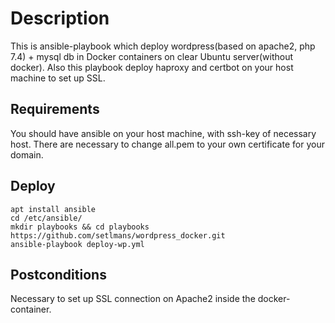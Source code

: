 # Description
This is ansible-playbook which deploy wordpress(based on apache2, php 7.4) + mysql db in Docker containers on clear Ubuntu server(without docker).
Also this playbook deploy haproxy and certbot on your host machine to set up SSL.

## Requirements
You should have ansible on your host machine, with ssh-key of necessary host.
There are necessary to change all.pem to your own certificate for your domain.


## Deploy
```
apt install ansible
cd /etc/ansible/
mkdir playbooks && cd playbooks
https://github.com/setlmans/wordpress_docker.git
ansible-playbook deploy-wp.yml
```
## Postconditions
Necessary to set up SSL connection on Apache2 inside the docker-container.

